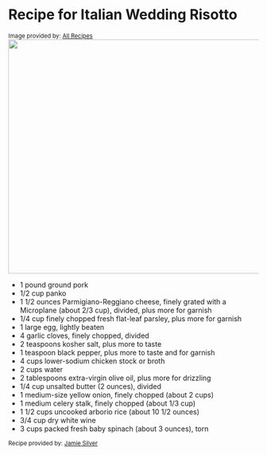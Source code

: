 # Recipe for Italian Wedding Risotto

<sub>Image provided by: [All Recipes](https://www.allrecipes.com/recipe/237593/cindys-yellow-rice/)</sub>  
<img src="https://www.allrecipes.com/thmb/5vQSEyiifeToohETCYys_q19M-c=/1500x0/filters:no_upscale():max_bytes(150000):strip_icc()/237593-cindys-yellow-rice-ddmfs-3X4-0529-9e808a720c52413580b0ecb129cd0b1d.jpg" width="700" height="470">

- 1 pound ground pork
- 1/2 cup panko
- 1 1/2 ounces Parmigiano-Reggiano cheese, finely grated with a Microplane (about 2/3 cup), divided, plus more for garnish
- 1/4 cup finely chopped fresh flat-leaf parsley, plus more for garnish
- 1 large egg, lightly beaten 
- 4 garlic cloves, finely chopped, divided
- 2 teaspoons kosher salt, plus more to taste
- 1 teaspoon black pepper, plus more to taste and for garnish
- 4 cups lower-sodium chicken stock or broth
- 2 cups water
- 2 tablespoons extra-virgin olive oil, plus more for drizzling
- 1/4 cup unsalted butter (2 ounces), divided 
- 1 medium-size yellow onion, finely chopped (about 2 cups)
- 1 medium celery stalk, finely chopped (about 1/3 cup)
- 1 1/2 cups uncooked arborio rice (about 10 1/2 ounces)
- 3/4 cup dry white wine
- 3 cups packed fresh baby spinach (about 3 ounces), torn


<sub>Recipe provided by: [Jamie Silver](https://asassyspoon.com/arroz-amarillo/)</sub>  
